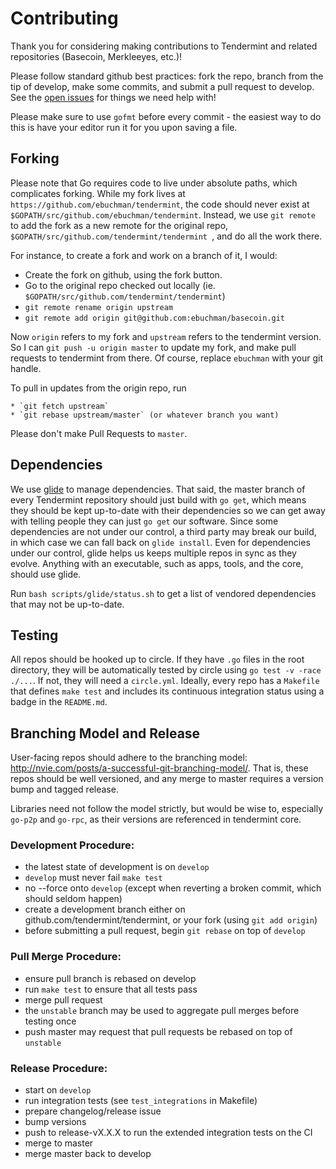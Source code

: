# Contributing

Thank you for considering making contributions to Tendermint and related repositories (Basecoin, Merkleeyes, etc.)!

Please follow standard github best practices: fork the repo, branch from the tip of develop, make some commits, and submit a pull request to develop. See the [open issues](https://github.com/tendermint/tendermint/issues) for things we need help with!

Please make sure to use `gofmt` before every commit - the easiest way to do this is have your editor run it for you upon saving a file.

## Forking

Please note that Go requires code to live under absolute paths, which complicates forking. 
While my fork lives at `https://github.com/ebuchman/tendermint`, 
the code should never exist at  `$GOPATH/src/github.com/ebuchman/tendermint`. 
Instead, we use `git remote` to add the fork as a new remote for the original repo,
`$GOPATH/src/github.com/tendermint/tendermint `, and do all the work there.

For instance, to create a fork and work on a branch of it, I would:

  * Create the fork on github, using the fork button.
  * Go to the original repo checked out locally (ie. `$GOPATH/src/github.com/tendermint/tendermint`)
  * `git remote rename origin upstream`
  * `git remote add origin git@github.com:ebuchman/basecoin.git`

Now `origin` refers to my fork and `upstream` refers to the tendermint version.
So I can `git push -u origin master` to update my fork, and make pull requests to tendermint from there.
Of course, replace `ebuchman` with your git handle.

To pull in updates from the origin repo, run

    * `git fetch upstream`
    * `git rebase upstream/master` (or whatever branch you want)

Please don't make Pull Requests to `master`.

## Dependencies

We use [glide](https://github.com/masterminds/glide) to manage dependencies.
That said, the master branch of every Tendermint repository should just build with `go get`, which means they should be kept up-to-date with their dependencies so we can get away with telling people they can just `go get` our software.
Since some dependencies are not under our control, a third party may break our build, in which case we can fall back on `glide install`. Even for dependencies under our control, glide helps us keeps multiple repos in sync as they evolve. Anything with an executable, such as apps, tools, and the core, should use glide.

Run `bash scripts/glide/status.sh` to get a list of vendored dependencies that may not be up-to-date. 

## Testing

All repos should be hooked up to circle. 
If they have `.go` files in the root directory, they will be automatically tested by circle using `go test -v -race ./...`. If not, they will need a `circle.yml`. Ideally, every repo has a `Makefile` that defines `make test` and includes its continuous integration status using a badge in the `README.md`.

## Branching Model and Release

User-facing repos should adhere to the branching model: http://nvie.com/posts/a-successful-git-branching-model/.
That is, these repos should be well versioned, and any merge to master requires a version bump and tagged release.

Libraries need not follow the model strictly, but would be wise to,
especially `go-p2p` and `go-rpc`, as their versions are referenced in tendermint core.

### Development Procedure:
- the latest state of development is on `develop`
- `develop` must never fail `make test`
- no --force onto `develop` (except when reverting a broken commit, which should seldom happen)
- create a development branch either on github.com/tendermint/tendermint, or your fork (using `git add origin`)
- before submitting a pull request, begin `git rebase` on top of `develop`

### Pull Merge Procedure:
- ensure pull branch is rebased on develop
- run `make test` to ensure that all tests pass
- merge pull request
- the `unstable` branch may be used to aggregate pull merges before testing once
- push master may request that pull requests be rebased on top of `unstable`

### Release Procedure:
- start on `develop`
- run integration tests (see `test_integrations` in Makefile)
- prepare changelog/release issue
- bump versions
- push to release-vX.X.X to run the extended integration tests on the CI
- merge to master
- merge master back to develop

